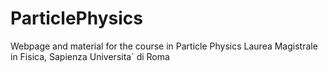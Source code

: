 # ParticlePhysics
Webpage and material for the course in Particle Physics
Laurea Magistrale in Fisica, Sapienza Universita` di Roma
